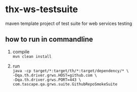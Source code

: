 
# thx-ws-testsuite
maven template project of test suite for web services testing

## how to run in commandline
1. compile  
   `mvn clean install`

2. run  
  `java -cp target/*:target/th/*:target/dependency/* \`  
        `-Dqa.th.driver.grws.HOST=github.com \`  
        `-Dqa.th.driver.grws.PORT=443 \`  
        `com.tascape.qa.grws.suite.GithubRepoSmokeSuite`  
   

